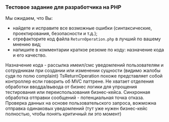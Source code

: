 ### Тестовое задание для разработчика на PHP
Мы ожидаем, что Вы:
* найдете и исправите все возможные ошибки (синтаксические, проектирования, безопасности и т.д.);
* отрефакторите код файла `ReturnOperation.php` в лучший по вашему мнению вид;
* напишите в комментарии краткое резюме по коду: назначение кода и его качество.

Назначение кода - рассылка имеил/смс уведомлений пользователям и сотрудникам при создании или изменении сущности (видимо жалобы судя по полю complaint)
TsReturnOperation похоже представляет собой контроллер если говорить об MVC паттрене. 
Не хватает отделения обработки вводда/вывода от бизнес логики для упрощения тестирования или переиспользования бизнес-кейса.
Синхронная обработка отправки сообщений - потенциальная точка отказа.
Проверка данных на основе пользовательского запроса, вожможна отправка одинаковых уведомлений (тут уже нужен бизнес-кейс полностью, чтобы понять критичный ли это момент)

